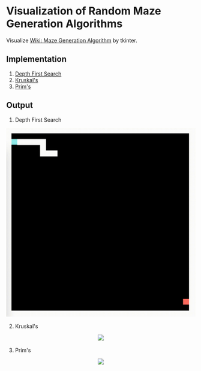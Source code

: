 # Visualization of Random Maze Generation Algorithms

Visualize [Wiki: Maze Generation Algorithm](https://en.wikipedia.org/wiki/Maze_generation_algorithm) by tkinter.

## Implementation
1. [Depth First Search](https://github.com/yixiaowang2001/maze_generation/blob/main/DFS.py)
2. [Kruskal's](https://github.com/yixiaowang2001/maze_generation/blob/main/Kruskal.py)
3. [Prim's](https://github.com/yixiaowang2001/maze_generation/blob/main/Prim.py)

## Output
1. Depth First Search
<p align="center">
  <img src="https://github.com/yixiaowang2001/maze_generation/blob/main/gif/DFS.gif" width="600"/>
</p>

2. Kruskal's
<p align="center">
  <img src="https://github.com/yixiaowang2001/maze_generation/blob/main/Kruskal.py" width="600"/>
</p>

3. Prim's
<p align="center">
  <img src="https://github.com/yixiaowang2001/maze_generation/blob/main/Prim.py" width="600"/>
</p>
